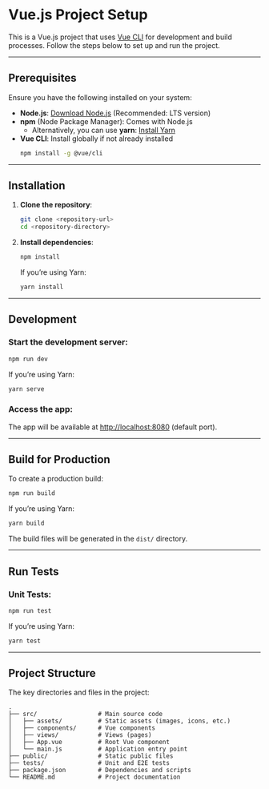 
# Vue.js Project Setup

This is a Vue.js project that uses [Vue CLI](https://cli.vuejs.org/) for development and build processes. Follow the steps below to set up and run the project.

---

## Prerequisites

Ensure you have the following installed on your system:

- **Node.js**: [Download Node.js](https://nodejs.org/) (Recommended: LTS version)
- **npm** (Node Package Manager): Comes with Node.js
  - Alternatively, you can use **yarn**: [Install Yarn](https://yarnpkg.com/)
- **Vue CLI**: Install globally if not already installed
  ```bash
  npm install -g @vue/cli
  ```

---

## Installation

1. **Clone the repository**:
   ```bash
   git clone <repository-url>
   cd <repository-directory>
   ```

2. **Install dependencies**:
   ```bash
   npm install
   ```
   If you’re using Yarn:
   ```bash
   yarn install
   ```

---

## Development

### Start the development server:
```bash
npm run dev
```
If you’re using Yarn:
```bash
yarn serve
```

### Access the app:
The app will be available at [http://localhost:8080](http://localhost:8080) (default port).

---

## Build for Production

To create a production build:
```bash
npm run build
```
If you’re using Yarn:
```bash
yarn build
```

The build files will be generated in the `dist/` directory.

---

## Run Tests

### Unit Tests:
```bash
npm run test
```
If you’re using Yarn:
```bash
yarn test
```

---

## Project Structure

The key directories and files in the project:

```
.
├── src/                 # Main source code
│   ├── assets/          # Static assets (images, icons, etc.)
│   ├── components/      # Vue components
│   ├── views/           # Views (pages)
│   ├── App.vue          # Root Vue component
│   └── main.js          # Application entry point
├── public/              # Static public files
├── tests/               # Unit and E2E tests
├── package.json         # Dependencies and scripts
└── README.md            # Project documentation
```